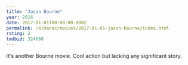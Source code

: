 ```yaml
---
title: "Jason Bourne"
year: 2016
date: 2017-01-01T00:00:00.000Z
permalink: /almanac/movies/2017-01-01-jason-bourne/index.html
rating: 2
tmdbid: 324668
---
```


It's another Bourne movie. Cool action but lacking any significant story.
